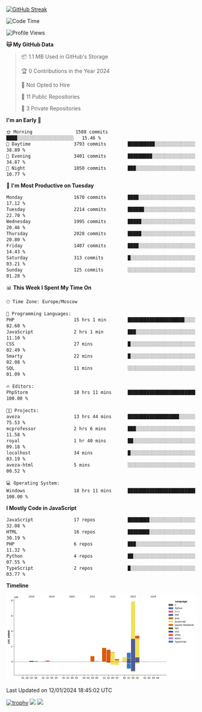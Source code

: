 [![GitHub Streak](https://github-readme-streak-stats.herokuapp.com/?user=yogik10)](https://git.io/streak-stats)
<!--START_SECTION:waka-->
![Code Time](http://img.shields.io/badge/Code%20Time-148%20hrs%2029%20mins-blue)

![Profile Views](http://img.shields.io/badge/Profile%20Views-0-blue)

**🐱 My GitHub Data** 

> 📦 1.1 MB Used in GitHub's Storage 
 > 
> 🏆 0 Contributions in the Year 2024
 > 
> 🚫 Not Opted to Hire
 > 
> 📜 11 Public Repositories 
 > 
> 🔑 3 Private Repositories 
 > 
**I'm an Early 🐤** 

```text
🌞 Morning                1508 commits        ████░░░░░░░░░░░░░░░░░░░░░   15.46 % 
🌆 Daytime                3793 commits        ██████████░░░░░░░░░░░░░░░   38.89 % 
🌃 Evening                3401 commits        █████████░░░░░░░░░░░░░░░░   34.87 % 
🌙 Night                  1050 commits        ███░░░░░░░░░░░░░░░░░░░░░░   10.77 % 
```
📅 **I'm Most Productive on Tuesday** 

```text
Monday                   1670 commits        ████░░░░░░░░░░░░░░░░░░░░░   17.12 % 
Tuesday                  2214 commits        ██████░░░░░░░░░░░░░░░░░░░   22.70 % 
Wednesday                1995 commits        █████░░░░░░░░░░░░░░░░░░░░   20.46 % 
Thursday                 2028 commits        █████░░░░░░░░░░░░░░░░░░░░   20.80 % 
Friday                   1407 commits        ████░░░░░░░░░░░░░░░░░░░░░   14.43 % 
Saturday                 313 commits         █░░░░░░░░░░░░░░░░░░░░░░░░   03.21 % 
Sunday                   125 commits         ░░░░░░░░░░░░░░░░░░░░░░░░░   01.28 % 
```


📊 **This Week I Spent My Time On** 

```text
🕑︎ Time Zone: Europe/Moscow

💬 Programming Languages: 
PHP                      15 hrs 1 min        █████████████████████░░░░   82.60 % 
JavaScript               2 hrs 1 min         ███░░░░░░░░░░░░░░░░░░░░░░   11.10 % 
CSS                      27 mins             █░░░░░░░░░░░░░░░░░░░░░░░░   02.49 % 
Smarty                   22 mins             █░░░░░░░░░░░░░░░░░░░░░░░░   02.08 % 
SQL                      11 mins             ░░░░░░░░░░░░░░░░░░░░░░░░░   01.09 % 

🔥 Editors: 
PhpStorm                 18 hrs 11 mins      █████████████████████████   100.00 % 

🐱‍💻 Projects: 
aveza                    13 hrs 44 mins      ███████████████████░░░░░░   75.53 % 
mcprofessor              2 hrs 6 mins        ███░░░░░░░░░░░░░░░░░░░░░░   11.58 % 
royal                    1 hr 40 mins        ██░░░░░░░░░░░░░░░░░░░░░░░   09.18 % 
localhost                34 mins             █░░░░░░░░░░░░░░░░░░░░░░░░   03.19 % 
aveza-html               5 mins              ░░░░░░░░░░░░░░░░░░░░░░░░░   00.52 % 

💻 Operating System: 
Windows                  18 hrs 11 mins      █████████████████████████   100.00 % 
```

**I Mostly Code in JavaScript** 

```text
JavaScript               17 repos            ████████░░░░░░░░░░░░░░░░░   32.08 % 
HTML                     16 repos            ████████░░░░░░░░░░░░░░░░░   30.19 % 
PHP                      6 repos             ███░░░░░░░░░░░░░░░░░░░░░░   11.32 % 
Python                   4 repos             ██░░░░░░░░░░░░░░░░░░░░░░░   07.55 % 
TypeScript               2 repos             █░░░░░░░░░░░░░░░░░░░░░░░░   03.77 % 
```



**Timeline**

![Lines of Code chart](https://raw.githubusercontent.com/Yogik10/Yogik10/main/assets/bar_graph.png)


 Last Updated on 12/01/2024 18:45:02 UTC
<!--END_SECTION:waka-->
[![trophy](https://github-profile-trophy.vercel.app/?username=yogik10)](https://github.com/ryo-ma/github-profile-trophy)
![](https://github-profile-summary-cards.vercel.app/api/cards/profile-details?username=yogik10&theme=solarized_dark)
![](https://github-profile-summary-cards.vercel.app/api/cards/most-commit-language?username=yogik10&theme=solarized_dark)


